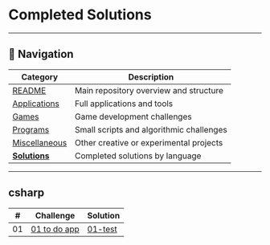 # Completed Solutions

---

## 🧭 Navigation

| Category                            | Description                                |
| ----------------------------------- | ------------------------------------------ |
| [README](/README.md) | Main repository overview and structure |
| [Applications](./challenges/applications/INDEX.md) | Full applications and tools |
| [Games](/challenges/games/INDEX.md) | Game development challenges |
| [Programs](/challenges/programs/INDEX.md) | Small scripts and algorithmic challenges |
| [Miscellaneous](/challenges/miscellaneous/INDEX.md) | Other creative or experimental projects |
| [**Solutions**](/solutions/INDEX.md) | Completed solutions by language |

---

## csharp

| # | Challenge | Solution |
| --- | --- | --- |
| 01 | [01 to do app](/challenges/applications/details/01-to-do-app.md) | [01-test](/solutions/csharp/01-test) |


